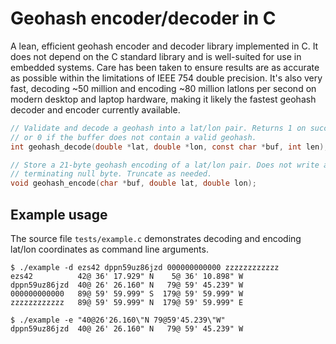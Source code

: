 # Geohash encoder/decoder in C

A lean, efficient geohash encoder and decoder library implemented in C. It
does not depend on the C standard library and is well-suited for use in
embedded systems. Care has been taken to ensure results are as accurate as
possible within the limitations of IEEE 754 double precision. It's also
very fast, decoding ~50 million and encoding ~80 million latlons per
second on modern desktop and laptop hardware, making it likely the fastest
geohash decoder and encoder currently available.

```c
// Validate and decode a geohash into a lat/lon pair. Returns 1 on success,
// or 0 if the buffer does not contain a valid geohash.
int geohash_decode(double *lat, double *lon, const char *buf, int len);

// Store a 21-byte geohash encoding of a lat/lon pair. Does not write a
// terminating null byte. Truncate as needed.
void geohash_encode(char *buf, double lat, double lon);
```

## Example usage

The source file `tests/example.c` demonstrates decoding and encoding
lat/lon coordinates as command line arguments.

    $ ./example -d ezs42 dppn59uz86jzd 000000000000 zzzzzzzzzzzz
    ezs42          42@ 36' 17.929" N    5@ 36' 10.898" W
    dppn59uz86jzd  40@ 26' 26.160" N   79@ 59' 45.239" W
    000000000000   89@ 59' 59.999" S  179@ 59' 59.999" W
    zzzzzzzzzzzz   89@ 59' 59.999" N  179@ 59' 59.999" E

    $ ./example -e "40@26'26.160\"N 79@59'45.239\"W"
    dppn59uz86jzd  40@ 26' 26.160" N   79@ 59' 45.239" W
